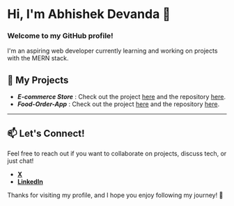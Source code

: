 # Hi, I'm Abhishek Devanda 👋

### Welcome to my GitHub profile!

I'm an aspiring web developer currently learning and working on projects with the MERN stack. 

## 🚀 My Projects
- ***E-commerce Store*** : Check out the project [here](https://e-commerce-sy8f.onrender.com) and the repository [here](https://github.com/Abhishek-Devanda/E-Commerce-Store).
- ***Food-Order-App*** : Check out the project [here](https://food-order-app-0gjk.onrender.com) and the repository [here](https://github.com/Abhishek-Devanda/Food-Order-App).


---

## 📫 Let's Connect!

Feel free to reach out if you want to collaborate on projects, discuss tech, or just chat!

- **[X](https://x.com/Abhi_Devanda)**
- **[LinkedIn](https://www.linkedin.com/in/abhishek-devanda)**

Thanks for visiting my profile, and I hope you enjoy following my journey! 🙌

